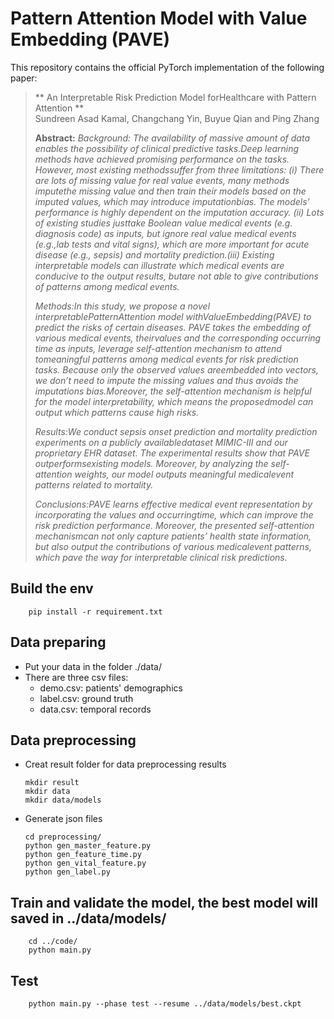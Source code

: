 # Pattern Attention Model with Value Embedding (PAVE)


This repository contains the official PyTorch implementation of the following paper:

> ** An Interpretable Risk Prediction Model forHealthcare with Pattern Attention **<br>
> Sundreen Asad Kamal, Changchang Yin, Buyue Qian and Ping Zhang <br>
>
> **Abstract:** 
*Background: The availability of massive amount of data enables the possibility of clinical predictive tasks.Deep learning methods have achieved promising performance on the tasks. However, most existing methodssuffer from three limitations: (i) There are lots of missing value for real value events, many methods imputethe missing value and then train their models based on the imputed values, which may introduce imputationbias. The models’ performance is highly dependent on the imputation accuracy. (ii) Lots of existing studies justtake Boolean value medical events (e.g. diagnosis code) as inputs, but ignore real value medical events (e.g.,lab tests and vital signs), which are more important for acute disease (e.g., sepsis) and mortality prediction.(iii) Existing interpretable models can illustrate which medical events are conducive to the output results, butare not able to give contributions of patterns among medical events.*
>
> *Methods:In this study, we propose a novel interpretablePatternAttention model withValueEmbedding(PAVE) to predict the risks of certain diseases. PAVE takes the embedding of various medical events, theirvalues and the corresponding occurring time as inputs, leverage self-attention mechanism to attend tomeaningful patterns among medical events for risk prediction tasks. Because only the observed values areembedded into vectors, we don’t need to impute the missing values and thus avoids the imputations bias.Moreover, the self-attention mechanism is helpful for the model interpretability, which means the proposedmodel can output which patterns cause high risks.*
>
> *Results:We conduct sepsis onset prediction and mortality prediction experiments on a publicly availabledataset MIMIC-III and our proprietary EHR dataset. The experimental results show that PAVE outperformsexisting models. Moreover, by analyzing the self-attention weights, our model outputs meaningful medicalevent patterns related to mortality.*
>
> *Conclusions:PAVE learns effective medical event representation by incorporating the values and occurringtime, which can improve the risk prediction performance. Moreover, the presented self-attention mechanismcan not only capture patients’ health state information, but also output the contributions of various medicalevent patterns, which pave the way for interpretable clinical risk predictions.*


## Build the env
	
		pip install -r requirement.txt

## Data preparing
-	Put your data in the folder ./data/
-	There are three csv files:
	-	demo.csv: patients' demographics
	-	label.csv: ground truth
	-	data.csv: temporal records

## Data preprocessing

-	Creat result folder for data preprocessing results

		mkdir result
		mkdir data
		mkdir data/models

-	Generate json files 

		cd preprocessing/
		python gen_master_feature.py 
		python gen_feature_time.py 
		python gen_vital_feature.py 
		python gen_label.py 


##	Train and validate the model, the best model will saved in ../data/models/
		
		cd ../code/
		python main.py 

##	Test

		python main.py --phase test --resume ../data/models/best.ckpt

